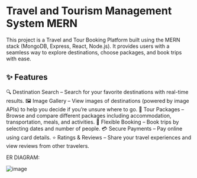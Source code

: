 # Travel and Tourism Management System MERN

This project is a Travel and Tour Booking Platform built using the MERN stack (MongoDB, Express, React, Node.js).
It provides users with a seamless way to explore destinations, choose packages, and book trips with ease.

✨ Features
---------------------------------------------------------------------------------------------------------------------------------------------------------------------------------
🔍 Destination Search – Search for your favorite destinations with real-time results.
🖼 Image Gallery – View images of destinations (powered by image APIs) to help you decide if you’re unsure where to go.
🎒 Tour Packages – Browse and compare different packages including accommodation, transportation, meals, and activities.
📅 Flexible Booking – Book trips by selecting dates and number of people.
💳 Secure Payments – Pay online using card details.
⭐ Ratings & Reviews – Share your travel experiences and view reviews from other travelers.

ER DIAGRAM:

![image](https://user-images.githubusercontent.com/.../screenshot.png)


